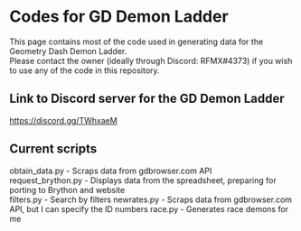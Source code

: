 # Codes for GD Demon Ladder
This page contains most of the code used in generating data for the Geometry Dash Demon Ladder.  
Please contact the owner (ideally through Discord: RFMX#4373) if you wish to use any of the code in this repository.
## Link to Discord server for the GD Demon Ladder
https://discord.gg/TWhxaeM
## Current scripts
obtain_data.py - Scraps data from gdbrowser.com API  
request_brython.py - Displays data from the spreadsheet, preparing for porting to Brython and website  
filters.py - Search by filters
newrates.py - Scraps data from gdbrowser.com API, but I can specify the ID numbers
race.py - Generates race demons for me
